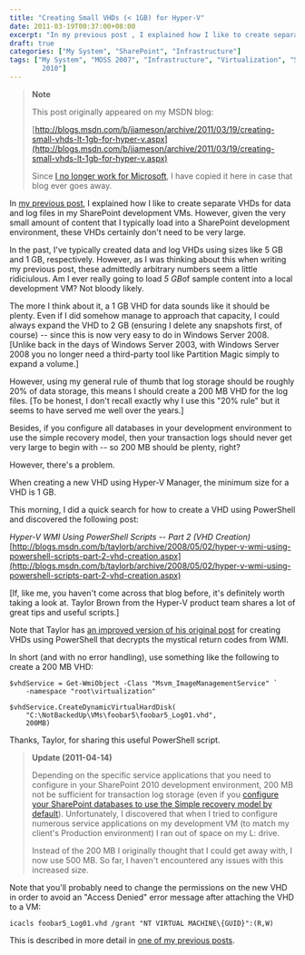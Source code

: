 ```yaml
---
title: "Creating Small VHDs (< 1GB) for Hyper-V"
date: 2011-03-19T00:37:00+08:00
excerpt: "In my previous post , I explained how I like to create separate VHDs for data and log files in my SharePoint development VMs. However, given the very small amount of content that I typically load into a SharePoint development environment, these VHDs certainly..."
draft: true
categories: ["My System", "SharePoint", "Infrastructure"]
tags: ["My System", "MOSS 2007", "Infrastructure", "Virtualization", "SharePoint 
		2010"]
---
```


> **Note**
> 
> This post originally appeared on my MSDN blog:
> 
> [http://blogs.msdn.com/b/jjameson/archive/2011/03/19/creating-small-vhds-lt-1gb-for-hyper-v.aspx](http://blogs.msdn.com/b/jjameson/archive/2011/03/19/creating-small-vhds-lt-1gb-for-hyper-v.aspx)
> 
> Since [I no longer work for Microsoft](/blog/jjameson/2011/09/02/last-day-with-microsoft), I have copied it here in case that blog ever goes away.

In [my previous post](/blog/jjameson/2011/03/19/cdl-for-sharepoint-a-k-a-quot-you-can-never-have-too-many-spindles-quot), I explained how I like to create separate VHDs for data and log files in my SharePoint development VMs. However, given the very small amount of content that I typically load into a SharePoint development environment, these VHDs certainly don't need to be very large.

In the past, I've typically created data and log VHDs using sizes like 5 GB and 1 GB, respectively. However, as I was thinking about this when writing my previous post, these admittedly arbitrary numbers seem a little ridiciulous. Am I ever really going to load *5 GB*of sample content into a local development VM? Not bloody likely.

The more I think about it, a 1 GB VHD for data sounds like it should be plenty. Even if I did somehow manage to approach that capacity, I could always expand the VHD to 2 GB (ensuring I delete any snapshots first, of course) -- since this is now very easy to do in Windows Server 2008. [Unlike back in the days of Windows Server 2003, with Windows Server 2008 you no longer need a third-party tool like Partition Magic simply to expand a volume.]

However, using my general rule of thumb that log storage should be roughly 20% of data storage, this means I should create a 200 MB VHD for the log files. [To be honest, I don't recall exactly why I use this "20% rule" but it seems to have served me well over the years.]

Besides, if you configure all databases in your development environment to use the simple recovery model, then your transaction logs should never get very large to begin with -- so 200 MB should be plenty, right?

However, there's a problem.

When creating a new VHD using Hyper-V Manager, the minimum size for a VHD is 1 GB.

This morning, I did a quick search for how to create a VHD using PowerShell and discovered the following post:

<cite>Hyper-V WMI Using PowerShell Scripts -- Part 2 (VHD Creation)</cite>
[http://blogs.msdn.com/b/taylorb/archive/2008/05/02/hyper-v-wmi-using-powershell-scripts-part-2-vhd-creation.aspx](http://blogs.msdn.com/b/taylorb/archive/2008/05/02/hyper-v-wmi-using-powershell-scripts-part-2-vhd-creation.aspx)

[If, like me, you haven't come across that blog before, it's definitely worth taking a look at. Taylor Brown from the Hyper-V product team shares a lot of great tips and useful scripts.]

Note that Taylor has [an improved version of his original post](http://blogs.msdn.com/b/taylorb/archive/2008/06/18/hyper-v-wmi-rich-error-messages-for-non-zero-returnvalue-no-more-32773-32768-32700.aspx) for creating VHDs using PowerShell that decrypts the mystical return codes from WMI.

In short (and with no error handling), use something like the following to create a 200 MB VHD:

```
$vhdService = Get-WmiObject -Class "Msvm_ImageManagementService" `
    -namespace "root\virtualization"
    
$vhdService.CreateDynamicVirtualHardDisk(
    "C:\NotBackedUp\VMs\foobar5\foobar5_Log01.vhd",
    200MB)
```

Thanks, Taylor, for sharing this useful PowerShell script.

> **Update (2011-04-14)**
> 
> Depending on the specific service applications that you need to configure in your SharePoint 2010 development environment, 200 MB not be sufficient for transaction log storage (even if you [configure your SharePoint databases to use the Simple recovery model by
> default](/blog/jjameson/2011/03/19/using-the-simple-recovery-model-for-sharepoint-development-environments)). Unfortunately, I discovered that when I tried to configure numerous service applications on my development VM (to match my client's Production environment) I ran out of space on my L: drive.
> 
> Instead of the 200 MB I originally thought that I could get away with, I now use 500 MB. So far, I haven't encountered any issues with this increased size.

Note that you'll probably need to change the permissions on the new VHD in order to avoid an "Access Denied" error message after attaching the VHD to a VM:

```
icacls foobar5_Log01.vhd /grant "NT VIRTUAL MACHINE\{GUID}":(R,W)
```

This is described in more detail in [one of my previous posts](/blog/jjameson/2009/08/13/using-sysprep-ed-vhds-for-new-hyper-v-virtual-machines).


